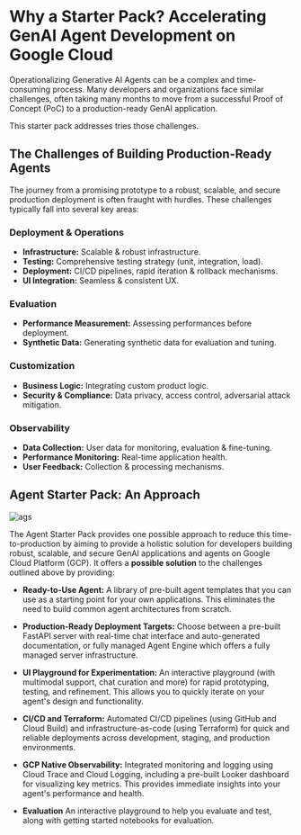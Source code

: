 # Why a Starter Pack? Accelerating GenAI Agent Development on Google Cloud

Operationalizing Generative AI Agents can be a complex and time-consuming process.  Many developers and organizations face similar challenges, often taking many months to move from a successful Proof of Concept (PoC) to a production-ready GenAI application.  

This starter pack addresses tries those challenges.

## The Challenges of Building Production-Ready Agents

The journey from a promising prototype to a robust, scalable, and secure production deployment is often fraught with hurdles.  These challenges typically fall into several key areas:
### Deployment & Operations

*   **Infrastructure:** Scalable & robust infrastructure.
*   **Testing:** Comprehensive testing strategy (unit, integration, load).
*   **Deployment:** CI/CD pipelines, rapid iteration & rollback mechanisms.
*   **UI Integration:** Seamless & consistent UX.

### Evaluation

*   **Performance Measurement:** Assessing performances before deployment.
*   **Synthetic Data:** Generating synthetic data for evaluation and tuning.

### Customization

*   **Business Logic:** Integrating custom product logic.
*   **Security & Compliance:** Data privacy, access control, adversarial attack mitigation.

### Observability

*   **Data Collection:** User data for monitoring, evaluation & fine-tuning.
*   **Performance Monitoring:** Real-time application health.
*   **User Feedback:** Collection & processing mechanisms.

## Agent Starter Pack: An Approach

![ags](images/ags_banner.png)


The Agent Starter Pack provides one possible approach to reduce this time-to-production by aiming to provide a holistic solution for developers building robust, scalable, and secure GenAI applications and agents on Google Cloud Platform (GCP).  It offers a **possible solution** to the challenges outlined above by providing:


*   **Ready-to-Use Agent:** A library of pre-built agent templates that you can use as a starting point for your own applications.  This eliminates the need to build common agent architectures from scratch.

*   **Production-Ready Deployment Targets:** Choose between a pre-built FastAPI server with real-time chat interface and auto-generated documentation, or fully managed Agent Engine which offers a fully managed server infrastructure. 

*   **UI Playground for Experimentation:** An interactive playground (with multimodal support, chat curation and more) for rapid prototyping, testing, and refinement. This allows you to quickly iterate on your agent's design and functionality.

*   **CI/CD and Terraform:** Automated CI/CD pipelines (using GitHub and Cloud Build) and infrastructure-as-code (using Terraform) for quick and reliable deployments across development, staging, and production environments.

*   **GCP Native Observability:** Integrated monitoring and logging using Cloud Trace and Cloud Logging, including a pre-built Looker dashboard for visualizing key metrics. This provides immediate insights into your agent's performance and health.

*    **Evaluation** An interactive playground to help you evaluate and test, along with getting started notebooks for evaluation.
